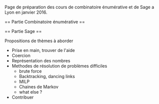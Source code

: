 Page de préparation des cours de combinatoire énumérative et de Sage a Lyon en janvier 2016.


== Partie Combinatoire énumérative == 


== Partie Sage == 

Propositions de thèmes à aborder 

 * Prise en main, trouver de l'aide
 * Coercion
 * Représentation des nombres
 * Methodes de résolution de problèmes difficiles
   * brute force
   * Backtracking, dancing links
   * MILP
   * Chaines de Markov
   * what else ?
 * Contribuer
